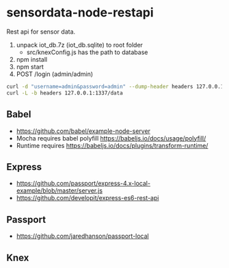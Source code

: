 # sensordata-node-restapi

Rest api for sensor data.

1. unpack iot_db.7z (iot_db.sqlite) to root folder
    * src/knexConfig.js has the path to database
1. npm install
1. npm start
1. POST /login (admin/admin)
```sh
curl -d "username=admin&password=admin" --dump-header headers 127.0.0.1:1337/login
curl -L -b headers 127.0.0.1:1337/data
```

## Babel
* https://github.com/babel/example-node-server
* Mocha requires babel polyfill <https://babeljs.io/docs/usage/polyfill/>
* Runtime requires <https://babeljs.io/docs/plugins/transform-runtime/>

## Express
* https://github.com/passport/express-4.x-local-example/blob/master/server.js
* https://github.com/developit/express-es6-rest-api

## Passport
* https://github.com/jaredhanson/passport-local

## Knex
